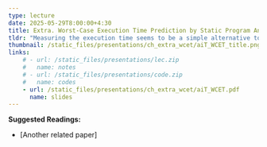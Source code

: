 ```yaml
---
type: lecture
date: 2025-05-29T8:00:00+4:30
title: Extra. Worst-Case Execution Time Prediction by Static Program Analysis
tldr: "Measuring the execution time seems to be a simple alternative to WCET determination by static analysis."
thumbnail: /static_files/presentations/ch_extra_wcet/aiT_WCET_title.png
links: 
    # - url: /static_files/presentations/lec.zip
    #   name: notes
    # - url: /static_files/presentations/code.zip
    #   name: codes
    - url: /static_files/presentations/ch_extra_wcet/aiT_WCET.pdf
      name: slides
---
```

**Suggested Readings:**
- [Another related paper]
